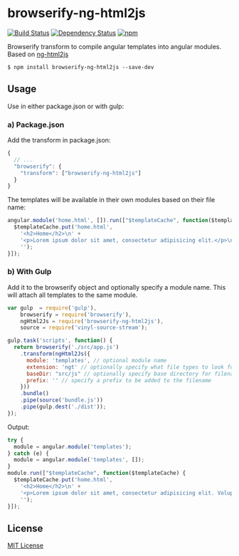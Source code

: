 # browserify-ng-html2js

[![Build Status](https://travis-ci.org/javoire/browserify-ng-html2js.svg?branch=master)](https://travis-ci.org/javoire/browserify-ng-html2js)
[![Dependency Status](https://david-dm.org/javoire/browserify-ng-html2js.svg)](https://david-dm.org/javoire/browserify-ng-html2js)
[![npm](https://img.shields.io/npm/v/browserify-ng-html2js.svg)]()

Browserify transform to compile angular templates into angular modules. Based on [ng-html2js](https://github.com/yaru22/ng-html2js)

```
$ npm install browserify-ng-html2js --save-dev
```

## Usage

Use in either package.json or with gulp:

### a) Package.json

Add the transform in package.json:
```JavaScript
{  
  // ...
  "browserify": {
    "transform": ["browserify-ng-html2js"]
  }
}
```

The templates will be available in their own modules based on their file name:

```JavaScript
angular.module('home.html', []).run(["$templateCache", function($templateCache) {
  $templateCache.put('home.html',
    '<h2>Home</h2>\n' +
    '<p>Lorem ipsum dolor sit amet, consectetur adipisicing elit.</p>\n' +
    '');
}]);
```

### b) With Gulp

Add it to the browserify object and optionally specify a module name. This will attach all templates to the same module.

```JavaScript
var gulp  = require('gulp'),
    browserify = require('browserify'),
    ngHtml2Js = require('browserify-ng-html2js'),
    source = require('vinyl-source-stream');

gulp.task('scripts', function() {
  return browserify('./src/app.js')
    .transform(ngHtml2Js({
      module: 'templates', // optional module name
      extension: 'ngt' // optionally specify what file types to look for
      baseDir: "src/js" // optionally specify base directory for filename
      prefix: '' // specify a prefix to be added to the filename
    }))
    .bundle()
    .pipe(source('bundle.js'))
    .pipe(gulp.dest('./dist'));
});
```
Output:
```JavaScript
try {
  module = angular.module('templates');
} catch (e) {
  module = angular.module('templates', []);
}
module.run(["$templateCache", function($templateCache) {
  $templateCache.put('home.html',
    '<h2>Home</h2>\n' +
    '<p>Lorem ipsum dolor sit amet, consectetur adipisicing elit. Voluptate commodi, dolor vero. Temporibus eaque aliquam repudiandae dolore nemo, voluptas voluptatibus quod at officiis, voluptates adipisci pariatur expedita, quos ducimus inventore.</p>\n' +
    '');
}]);
```

## License

[MIT License](http://en.wikipedia.org/wiki/MIT_License)
